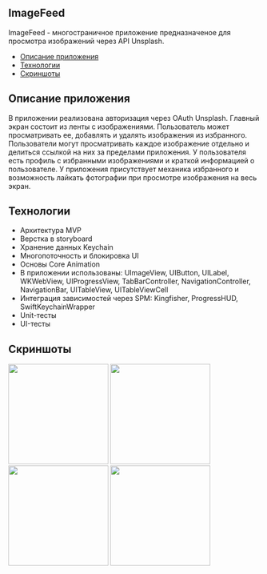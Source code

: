 ## **ImageFeed**

ImageFeed - многостраничное приложение предназначеное для просмотра изображений через API Unsplash.

- [Описание приложения](#описание-приложения)
- [Технологии](#технологии)
- [Скриншоты](#скриншоты)

## **Описание приложения**
В приложении реализована авторизация через OAuth Unsplash.
Главный экран состоит из ленты с изображениями. Пользователь может просматривать ее, добавлять и удалять изображения из избранного.
Пользователи могут просматривать каждое изображение отдельно и делиться ссылкой на них за пределами приложения.
У пользователя есть профиль с избранными изображениями и краткой информацией о пользователе.
У приложения присутствует механика избранного и возможность лайкать фотографии при просмотре изображения на весь экран.


## **Технологии**
- Архитектура MVP
- Верстка в storyboard
- Хранение данных Keychain
- Многопоточность и блокировка UI
- Основы Core Animation
- В приложении использованы: UImageView, UIButton, UILabel, WKWebView, UIProgressView, TabBarController, NavigationController, NavigationBar, UITableView, UITableViewCell
- Интеграция зависимостей через SPM: Kingfisher, ProgressHUD, SwiftKeychainWrapper
- Unit-тесты
- UI-тесты


## **Скриншоты**
<img width="200" src="https://github.com/user-attachments/assets/a13bb1de-3832-4143-9006-c3f0a3daa9cb" />
<img width="200" src="https://github.com/user-attachments/assets/7d5e237e-008a-4ebb-9228-0cdff17d1477" />
<img width="200" src="https://github.com/user-attachments/assets/70d7197c-9573-4009-8605-123edf761e6e" />
<img width="200" src="https://github.com/user-attachments/assets/ecd54f8b-267c-40b3-ab32-723fae9fb750" />

